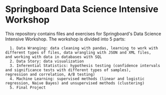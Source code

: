 # Springboard Data Science Intensive Workshop
This repository contains files and exercises for Springboard's Data Science Intensive Workshop. The workshop is divided into 5 parts:
      
      1. Data Wranging: data cleaning with pandas, learning to work with different types of files, data wrangling with JSON and XML files,          and working with data in databases with SQL
      2. Data Story: data visualization
      3. Inferential Statistics: hypothesis testing (confidence intervals and significance tests with different types of samples),                  regression and correlation, A/B testing)
      4. Machine Learning: supervised methods (linear and logistic regression, Naive Bayes) and unsupervised methods (clustering)
      5. Final Project
